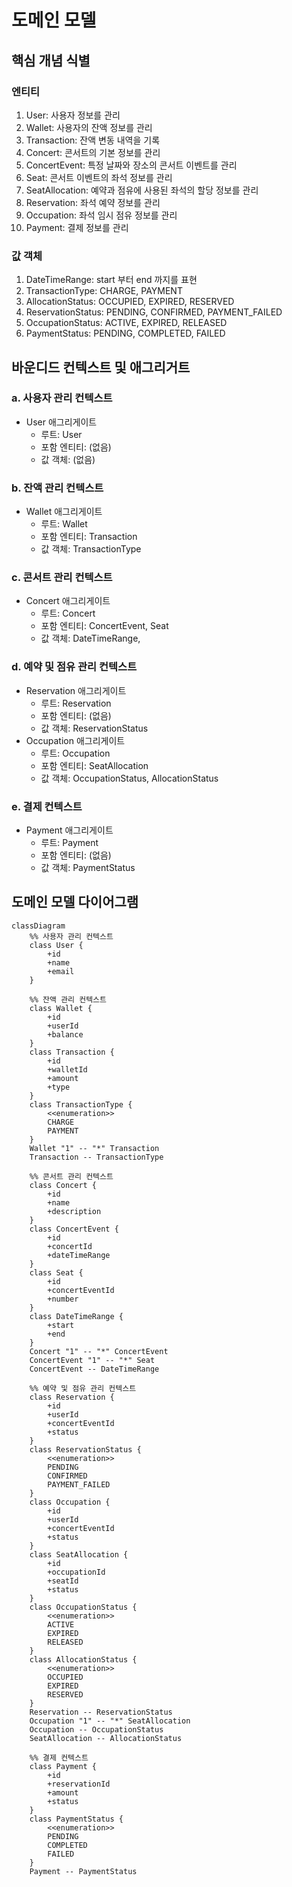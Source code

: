 # 도메인 모델

## 핵심 개념 식별

### 엔티티

1. User: 사용자 정보를 관리
2. Wallet: 사용자의 잔액 정보를 관리
3. Transaction: 잔액 변동 내역을 기록
4. Concert: 콘서트의 기본 정보를 관리
5. ConcertEvent: 특정 날짜와 장소의 콘서트 이벤트를 관리
6. Seat: 콘서트 이벤트의 좌석 정보를 관리
7. SeatAllocation: 예약과 점유에 사용된 좌석의 할당 정보를 관리
8. Reservation: 좌석 예약 정보를 관리
9. Occupation: 좌석 임시 점유 정보를 관리
10. Payment: 결제 정보를 관리

### 값 객체

1. DateTimeRange: start 부터 end 까지를 표현
2. TransactionType: CHARGE, PAYMENT
3. AllocationStatus: OCCUPIED, EXPIRED, RESERVED
4. ReservationStatus: PENDING, CONFIRMED, PAYMENT_FAILED
5. OccupationStatus: ACTIVE, EXPIRED, RELEASED
6. PaymentStatus: PENDING, COMPLETED, FAILED

## 바운디드 컨텍스트 및 애그리거트

### a. 사용자 관리 컨텍스트

- User 애그리게이트
    - 루트: User
    - 포함 엔티티: (없음)
    - 값 객체: (없음)

### b. 잔액 관리 컨텍스트

- Wallet 애그리게이트
    - 루트: Wallet
    - 포함 엔티티: Transaction
    - 값 객체: TransactionType

### c. 콘서트 관리 컨텍스트

- Concert 애그리게이트
    - 루트: Concert
    - 포함 엔티티: ConcertEvent, Seat
    - 값 객체: DateTimeRange, 

### d. 예약 및 점유 관리 컨텍스트

- Reservation 애그리게이트
    - 루트: Reservation
    - 포함 엔티티: (없음)
    - 값 객체: ReservationStatus
- Occupation 애그리게이트
    - 루트: Occupation
    - 포함 엔티티: SeatAllocation
    - 값 객체: OccupationStatus, AllocationStatus

### e. 결제 컨텍스트

- Payment 애그리게이트
    - 루트: Payment
    - 포함 엔티티: (없음)
    - 값 객체: PaymentStatus

## 도메인 모델 다이어그램

```mermaid
classDiagram
    %% 사용자 관리 컨텍스트
    class User {
        +id
        +name
        +email
    }

    %% 잔액 관리 컨텍스트
    class Wallet {
        +id
        +userId
        +balance
    }
    class Transaction {
        +id
        +walletId
        +amount
        +type
    }
    class TransactionType {
        <<enumeration>>
        CHARGE
        PAYMENT
    }
    Wallet "1" -- "*" Transaction
    Transaction -- TransactionType

    %% 콘서트 관리 컨텍스트
    class Concert {
        +id
        +name
        +description
    }
    class ConcertEvent {
        +id
        +concertId
        +dateTimeRange
    }
    class Seat {
        +id
        +concertEventId
        +number
    }
    class DateTimeRange {
        +start
        +end
    }
    Concert "1" -- "*" ConcertEvent
    ConcertEvent "1" -- "*" Seat
    ConcertEvent -- DateTimeRange

    %% 예약 및 점유 관리 컨텍스트
    class Reservation {
        +id
        +userId
        +concertEventId
        +status
    }
    class ReservationStatus {
        <<enumeration>>
        PENDING
        CONFIRMED
        PAYMENT_FAILED
    }
    class Occupation {
        +id
        +userId
        +concertEventId
        +status
    }
    class SeatAllocation {
        +id
        +occupationId
        +seatId
        +status
    }
    class OccupationStatus {
        <<enumeration>>
        ACTIVE
        EXPIRED
        RELEASED
    }
    class AllocationStatus {
        <<enumeration>>
        OCCUPIED
        EXPIRED
        RESERVED
    }
    Reservation -- ReservationStatus
    Occupation "1" -- "*" SeatAllocation
    Occupation -- OccupationStatus
    SeatAllocation -- AllocationStatus

    %% 결제 컨텍스트
    class Payment {
        +id
        +reservationId
        +amount
        +status
    }
    class PaymentStatus {
        <<enumeration>>
        PENDING
        COMPLETED
        FAILED
    }
    Payment -- PaymentStatus
```